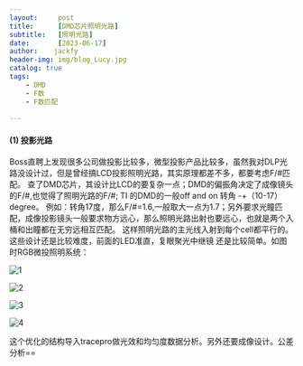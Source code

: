 ```yaml
---
layout:     post
title:      [DMD芯片照明光路]
subtitle:   [照明光路]
date:       [2023-06-17]
author:    jackfy
header-img: img/blog_Lucy.jpg
catalog: true
tags:
    - DMD
    - F数
    - F数匹配
    
---
```

#### (1) 投影光路

   Boss直聘上发现很多公司做投影比较多，微型投影产品比较多，虽然我对DLP光路没设计过，但是曾经搞LCD投影照明光路，其实原理都差不多，都要考虑F/#匹配。
查了DMD芯片，其设计比LCD的要复杂一点；DMD的偏振角决定了成像镜头的F/#,也觉得了照明光路的F/#; TI 的DMD的一般off and on 转角 -+（10-17）degree。
例如：转角17度，那么F/#=1.6,一般取大一点为1.7；另外要求光瞳匹配，成像投影镜头一般要求物方远心，那么照明光路出射也要远心，也就是两个入桶和出瞳都在无穷远相互匹配。
这样照明光路的主光线入射到每个cell都平行的。这些设计还是比较难度，前面的LED准直，复眼聚光中继镜 还是比较简单。如图时RGB微投照明系统：

![1](https://github.com/Opticscloudend/opticscloudend.github.io/assets/131378528/f6132d46-6992-4979-950c-da1bff85ebfd)



![2](https://github.com/Opticscloudend/opticscloudend.github.io/assets/131378528/ac0ed9f9-d4b7-4884-a787-e2751ac23659)


![3](https://github.com/Opticscloudend/opticscloudend.github.io/assets/131378528/58c8aa74-1b74-40ad-a701-51f94cd01b24)



![4](https://github.com/Opticscloudend/opticscloudend.github.io/assets/131378528/921ab263-810b-4d07-98a8-df0d43e3b97a)



这个优化的结构导入tracepro做光效和均匀度数据分析。另外还要成像设计。公差分析==


     

